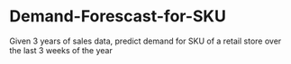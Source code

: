 # Demand-Forescast-for-SKU
Given 3 years of sales data, predict demand for SKU of a retail store over the last 3 weeks of the year
